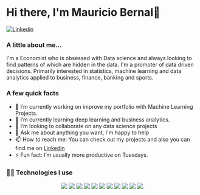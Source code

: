 <h1> Hi there, I'm Mauricio Bernal👋 </h1>

[![Linkedin](https://img.shields.io/badge/-LinkedIn-blue?style=flat&logo=Linkedin&logoColor=white&link=https://www.linkedin.com/in/mauricio-bernal-portocarrero/)](https://www.linkedin.com/in/mauricio-bernal-portocarrero/)

### A little about me...
I'm a Economist who is obsessed with Data science and always looking to find patterns of which are hidden in the data. I'm a promoter of data driven decisions. Primarily interested in statistics, machine learning and data analytics applied to business, finance, banking and sports.

### A few quick facts
- 🔭 I’m currently working on improve my portfolio with Machine Learning Projects.
- 🌱 I’m currently learning deep learning and business analytics.
- 👯 I’m looking to collaborate on any data science projects
- 💬 Ask me about anything you want, I'm happy to help
- 📫 How to reach me: You can check out my projects and also you can find me on [Linkedin](https://www.linkedin.com/in/mauricio-bernal-portocarrero/)
- ⚡ Fun fact: I’m  usually more productive on Tuesdays.

<h3> 👨‍💻 Technologies I use </h3>

<!--START_SECTION:colourise-->
<p align=center>
<img src="https://img.shields.io/badge/-Python-FF8000?style=for-the-badge&logo=python" />
<img src="https://img.shields.io/badge/-R-FF8000?style=for-the-badge&logo=r"/>
<img src="https://img.shields.io/badge/-Pandas-FF8000?style=for-the-badge&logo=pandas"/>
<img src="https://img.shields.io/badge/-SKLearn-FF8000?style=for-the-badge&logo=scikit-learn"/>
<img src="https://img.shields.io/badge/-SQL-007FFF?style=for-the-badge&logo=sql"/>
<img src="https://img.shields.io/badge/-PoweBi-007FFF?style=for-the-badge&logo=powerbi"/>
<img src="https://img.shields.io/badge/-Tableau-007FFF?style=for-the-badge&logo=tableau"/>
<img src="https://img.shields.io/badge/-Shell-7F00FF?style=for-the-badge&logo=gnu-bash"/>
<img src="https://img.shields.io/badge/-Git-7F00FF?style=for-the-badge&logo=git"/>
<img src="https://img.shields.io/badge/-Java-7F00FF?style=for-the-badge&logo=java"/>
<img src="https://img.shields.io/badge/-Docker-FF0080?style=for-the-badge&logo=docker"/></p>
<!--END_SECTION:colourise-->


